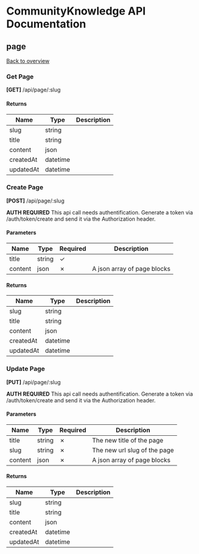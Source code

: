 # CommunityKnowledge API Documentation
## page
[Back to overview](README.md)

### Get Page
**[GET]** /api/page/:slug

#### Returns
| Name | Type | Description |
| --- | --- | --- |
| slug | string |  |
| title | string |  |
| content | json |  |
| createdAt | datetime |  |
| updatedAt | datetime |  |

### Create Page
**[POST]** /api/page/:slug

**AUTH REQUIRED** This api call needs authentification. Generate a token via /auth/token/create and send it via the Authorization header.

#### Parameters
| Name | Type | Required | Description |
| --- | --- | --- | --- |
| title | string | &check; |  |
| content | json | &cross; | A json array of page blocks |
#### Returns
| Name | Type | Description |
| --- | --- | --- |
| slug | string |  |
| title | string |  |
| content | json |  |
| createdAt | datetime |  |
| updatedAt | datetime |  |

### Update Page
**[PUT]** /api/page/:slug

**AUTH REQUIRED** This api call needs authentification. Generate a token via /auth/token/create and send it via the Authorization header.

#### Parameters
| Name | Type | Required | Description |
| --- | --- | --- | --- |
| title | string | &cross; | The new title of the page |
| slug | string | &cross; | The new url slug of the page |
| content | json | &cross; | A json array of page blocks |
#### Returns
| Name | Type | Description |
| --- | --- | --- |
| slug | string |  |
| title | string |  |
| content | json |  |
| createdAt | datetime |  |
| updatedAt | datetime |  |
